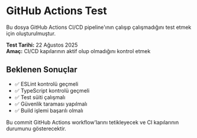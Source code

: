 # GitHub Actions Test

Bu dosya GitHub Actions CI/CD pipeline'ının çalışıp çalışmadığını test etmek için oluşturulmuştur.

**Test Tarihi:** 22 Ağustos 2025  
**Amaç:** CI/CD kapılarının aktif olup olmadığını kontrol etmek

## Beklenen Sonuçlar

- ✅ ESLint kontrolü geçmeli
- ✅ TypeScript kontrolü geçmeli  
- ✅ Test süiti çalışmalı
- ✅ Güvenlik taraması yapılmalı
- ✅ Build işlemi başarılı olmalı

Bu commit GitHub Actions workflow'larını tetikleyecek ve CI kapılarının durumunu gösterecektir.